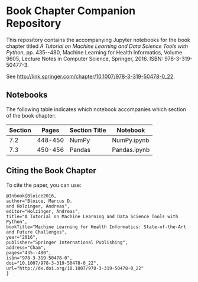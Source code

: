 # Book Chapter Companion Repository
This repository contains the accompanying Jupyter notebooks for the book chapter titled *A Tutorial on Machine Learning and Data Science Tools with Python*, pp. 435--480, Machine Learning for Health Informatics, Volume 9605, Lecture Notes in Computer Science, Springer, 2016. ISBN: 978-3-319-50477-3.

See <http://link.springer.com/chapter/10.1007/978-3-319-50478-0_22>. 

## Notebooks
The following table indicates which notebook accompanies which section of the book chapter:

| Section | Pages   | Section Title | Notebook     |
|---------|---------|---------------|--------------|
| 7.2     | 448-450 | NumPy         | NumPy.ipynb  |
| 7.3     | 450-456 | Pandas        | Pandas.ipynb |

## Citing the Book Chapter
To cite the paper, you can use:

```
@Inbook{Bloice2016,
author="Bloice, Marcus D.
and Holzinger, Andreas",
editor="Holzinger, Andreas",
title="A Tutorial on Machine Learning and Data Science Tools with Python",
bookTitle="Machine Learning for Health Informatics: State-of-the-Art and Future Challenges",
year="2016",
publisher="Springer International Publishing",
address="Cham",
pages="435--480",
isbn="978-3-319-50478-0",
doi="10.1007/978-3-319-50478-0_22",
url="http://dx.doi.org/10.1007/978-3-319-50478-0_22"
}
```
